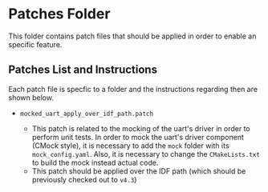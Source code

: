 # Patches Folder

This folder contains patch files that should be applied in order to enable an specific feature.

## Patches List and Instructions

Each patch file is specfic to a folder and the instructions regarding then are shown below.

* `mocked_uart_apply_over_idf_path.patch`

    * This patch is related to the mocking of the uart's driver in order to perform unit tests. In order to mock the uart's driver component (CMock style), it is necessary to add the `mock` folder with its `mock_config.yaml`. Also, it is necessary to change the `CMakeLists.txt` to build the mock instead actual code.
    * This patch should be applied over the IDF path (which should be previously checked out to `v4.3`)
